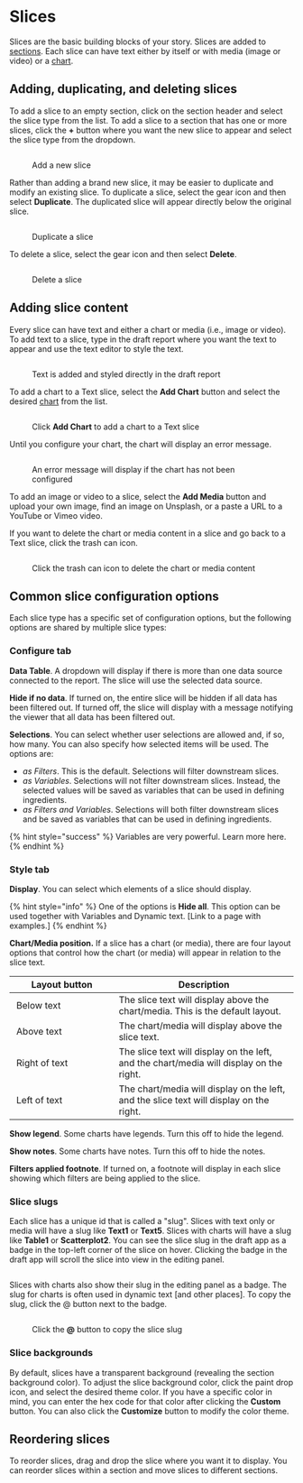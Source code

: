 # Slices

Slices are the basic building blocks of your story. Slices are added to [sections](../#sections). Each slice can have text either by itself or with media (image or video) or a [chart](charts/).

## Adding, duplicating, and deleting slices

To add a slice to an empty section, click on the section header and select the slice type from the list. To add a slice to a section that has one or more slices, click the **+** button where you want the new slice to appear and select the slice type from the dropdown.

<figure><img src="../../../.gitbook/assets/image (571).png" alt=""><figcaption><p>Add a new slice</p></figcaption></figure>

Rather than adding a brand new slice, it may be easier to duplicate and modify an existing slice. To duplicate a slice, select the gear icon and then select **Duplicate**. The duplicated slice will appear directly below the original slice.&#x20;

<figure><img src="../../../.gitbook/assets/image (572).png" alt=""><figcaption><p>Duplicate a slice</p></figcaption></figure>

To delete a slice, select the gear icon and then select **Delete**.&#x20;

<figure><img src="../../../.gitbook/assets/image (573).png" alt=""><figcaption><p>Delete a slice</p></figcaption></figure>

## Adding slice content

Every slice can have text and either a chart or media (i.e., image or video). To add text to a slice, type in the draft report where you want the text to appear and use the text editor to style the text.

<figure><img src="../../../.gitbook/assets/image (574).png" alt=""><figcaption><p>Text is added and styled directly in the draft report</p></figcaption></figure>

To add a chart to a Text slice, select the **Add Chart** button and select the desired [chart](charts/) from the list.&#x20;

<figure><img src="../../../.gitbook/assets/image (575).png" alt=""><figcaption><p>Click <strong>Add Chart</strong> to add a chart to a Text slice</p></figcaption></figure>

Until you configure your chart, the chart will display an error message.

<figure><img src="../../../.gitbook/assets/image (576).png" alt=""><figcaption><p>An error message will display if the chart has not been configured</p></figcaption></figure>

To add an image or video to a slice, select the **Add Media** button and upload your own image, find an image on Unsplash, or a paste a URL to a YouTube or Vimeo video.&#x20;

If you want to delete the chart or media content in a slice and go back to a Text slice, click the trash can icon.

<figure><img src="../../../.gitbook/assets/image (577).png" alt=""><figcaption><p>Click the trash can icon to delete the chart or media content</p></figcaption></figure>

## Common slice configuration options

Each slice type has a specific set of configuration options, but the following options are shared by multiple slice types:&#x20;

### Configure tab

**Data Table**. A dropdown will display if there is more than one data source connected to the report. The slice will use the selected data source.

**Hide if no data**. If turned on, the entire slice will be hidden if all data has been filtered out. If turned off, the slice will display with a message notifying the viewer that all data has been filtered out.&#x20;

**Selections**. You can select whether user selections are allowed and, if so, how many. You can also specify how selected items will be used. The options are:

* _as Filters_. This is the default. Selections will filter downstream slices.&#x20;
* _as Variables_. Selections will not filter downstream slices. Instead, the selected values will be saved as variables that can be used in defining ingredients.&#x20;
* _as Filters and Variables_. Selections will both filter downstream slices and be saved as variables that can be used in defining ingredients.&#x20;

{% hint style="success" %}
Variables are very powerful. Learn more here.&#x20;
{% endhint %}

### Style tab

**Display**. You can select which elements of a slice should display.&#x20;

{% hint style="info" %}
One of the options is **Hide all**. This option can be used together with Variables and Dynamic text. \[Link to a page with examples.]&#x20;
{% endhint %}

**Chart/Media position.** If a slice has a chart (or media), there are four layout options that control how the chart (or media) will appear in relation to the slice text.&#x20;

<table data-header-hidden><thead><tr><th width="169.88425660364788">Layout button</th><th>Description</th></tr></thead><tbody><tr><td><img src="../../../.gitbook/assets/arrow-down-solid.svg" alt="" data-size="line">  Below text</td><td>The slice text will display above the chart/media. This is the default layout.</td></tr><tr><td><img src="../../../.gitbook/assets/arrow-up-solid.svg" alt="" data-size="line">  Above text</td><td>The chart/media will display above the slice text. </td></tr><tr><td><img src="../../../.gitbook/assets/arrow-right-solid.svg" alt="" data-size="line">  Right of text</td><td>The slice text will display on the left, and the chart/media will display on the right. </td></tr><tr><td><img src="../../../.gitbook/assets/arrow-left-solid.svg" alt="" data-size="line">  Left of text </td><td>The chart/media will display on the left, and the slice text will display on the right. </td></tr></tbody></table>

**Show legend**. Some charts have legends. Turn this off to hide the legend.

**Show notes**. Some charts have notes. Turn this off to hide the notes.&#x20;

**Filters applied footnote**. If turned on, a footnote will display in each slice showing which filters are being applied to the slice.&#x20;

### Slice slugs

Each slice has a unique id that is called a "slug". Slices with text only or media will have a slug like **Text1** or **Text5**. Slices with charts will have a slug like **Table1** or **Scatterplot2**. You can see the slice slug in the draft app as a badge in the top-left corner of the slice on hover. Clicking the badge in the draft app will scroll the slice into view in the editing panel.&#x20;

<figure><img src="../../../.gitbook/assets/image (590).png" alt=""><figcaption></figcaption></figure>

Slices with charts also show their slug in the editing panel as a badge. The slug for charts is often used in dynamic text \[and other places]. To copy the slug, click the @ button next to the badge.&#x20;

<figure><img src="../../../.gitbook/assets/image (589).png" alt=""><figcaption><p>Click the <strong>@</strong> button to copy the slice slug</p></figcaption></figure>

### Slice backgrounds

By default, slices have a transparent background (revealing the section background color). To adjust the slice background color, click the paint drop icon, and select the desired theme color. If you have a specific color in mind, you can enter the hex code for that color after clicking the **Custom** button. You can also click the **Customize** button to modify the color theme.&#x20;

## Reordering slices

To reorder slices, drag and drop the slice where you want it to display. You can reorder slices within a section and move slices to different sections.
